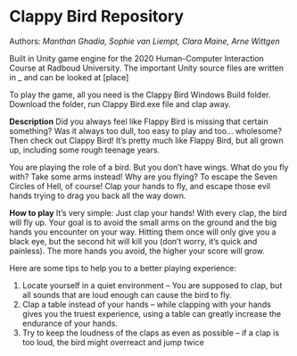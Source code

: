 # Clappy Bird Repository

Authors: *Manthan Ghadia, Sophie van Liempt, Clara Maine, Arne Wittgen*

Built in Unity game engine for the 2020 Human-Computer Interaction Course at Radboud University.
The important Unity source files are written in _ and can be looked at [place]

To play the game, all you need is the Clappy Bird Windows Build folder. Download the folder, run Clappy Bird.exe file and clap away.

**Description**
Did you always feel like Flappy Bird is missing that certain something? Was it always too dull, too 
easy to play and too… wholesome? Then check out Clappy Bird! It’s pretty much like Flappy Bird, but 
all grown up, including some rough teenage years.

You are playing the role of a bird. But you don’t have wings. What do you fly with? Take some arms 
instead! Why are you flying? To escape the Seven Circles of Hell, of course! Clap your hands to fly, 
and escape those evil hands trying to drag you back all the way down.

**How to play**
It’s very simple: Just clap your hands! With every clap, the bird will fly up. Your goal is to avoid the 
small arms on the ground and the big hands you encounter on your way. Hitting them once will only 
give you a black eye, but the second hit will kill you (don’t worry, it’s quick and painless). The more 
hands you avoid, the higher your score will grow.

Here are some tips to help you to a better playing experience:
1. Locate yourself in a quiet environment – You are supposed to clap, but all sounds that are 
loud enough can cause the bird to fly.
2. Clap a table instead of your hands – while clapping with your hands gives you the truest 
experience, using a table can greatly increase the endurance of your hands.
3. Try to keep the loudness of the claps as even as possible – if a clap is too loud, the bird might 
overreact and jump twice
